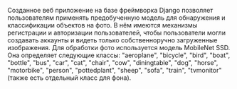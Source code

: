 Созданное веб приложение на базе фреймворка Django позволяет пользователям применять предобученную модель для обнаружения и классификации объектов на фото.
В нём имеются механизмы регистрации и авторизации пользователей, чтобы пользователи могли создавать аккаунты и видеть только собственноручно загруженные изображения.
Для обработки фото используется модель MobileNet SSD. Она определяет следующие классы: "aeroplane", "bicycle", "bird", "boat", "bottle", "bus", "car", "cat", "chair", "cow", "diningtable", "dog", "horse", "motorbike", "person", "pottedplant", "sheep", "sofa", "train", "tvmonitor" (также есть отдельный класс для фона).
